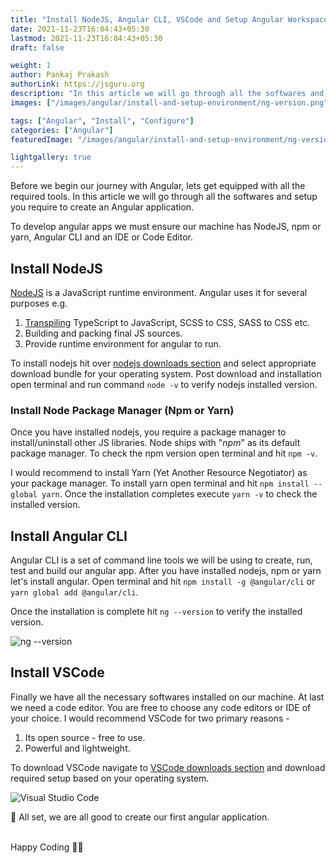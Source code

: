 ```yaml
---
title: "Install NodeJS, Angular CLI, VSCode and Setup Angular Workspace Environment"
date: 2021-11-23T16:04:43+05:30
lastmod: 2021-11-23T16:04:43+05:30
draft: false

weight: 1
author: Pankaj Prakash
authorLink: https://jsguru.org
description: "In this article we will go through all the softwares and setup you require to create an Angular application. We will learn to install NodeJS, npm, yarn, Angular CLI and VSCode."
images: ["/images/angular/install-and-setup-environment/ng-version.png"]

tags: ["Angular", "Install", "Configure"]
categories: ["Angular"]
featuredImage: "/images/angular/install-and-setup-environment/ng-version.png"

lightgallery: true
---
```

Before we begin our journey with Angular, lets get equipped with all the required tools. In this article we will go through all the softwares and setup you require to create an Angular application.

<!-- more -->

To develop angular apps we must ensure our machine has NodeJS, npm or yarn, Angular CLI and an IDE or Code Editor.

## Install NodeJS
[NodeJS](https://nodejs.org/) is a JavaScript runtime environment. Angular uses it for several purposes e.g. 
1. [Transpiling](https://stackoverflow.com/a/44932758/2401088) TypeScript to JavaScript, SCSS to CSS, SASS to CSS etc.
2. Building and packing final JS sources.
3. Provide runtime environment for angular to run.

To install nodejs hit over [nodejs downloads section](https://nodejs.org/en/download/) and select appropriate download bundle for your operating system. Post download and installation open terminal and run command `node -v` to verify nodejs installed version.

###  Install Node Package Manager (Npm or Yarn)
Once you have installed nodejs, you require a package manager to install/uninstall other JS libraries. Node ships with "_npm_" as its default package manager. To check the npm version open terminal and hit `npm -v`.

I would recommend to install Yarn (Yet Another Resource Negotiator) as your package manager. To install yarn open terminal and hit `npm install --global yarn`. Once the installation completes execute `yarn -v` to check the installed version.

## Install Angular CLI
Angular CLI is a set of command line tools we will be using to create, run, test and build our angular app. After you have installed nodejs, npm or yarn let's install angular. Open terminal and hit `npm install -g @angular/cli` or `yarn global add @angular/cli`. 

Once the installation is complete hit `ng --version` to verify the installed version.


![ng --version](/images/angular/install-and-setup-environment/ng-version.png "ng --version console output")

## Install VSCode
Finally we have all the necessary softwares installed on our machine. At last we need a code editor. You are free to choose any code editors or IDE of your choice. I would recommend VSCode for two primary reasons - 

1. Its open source - free to use.
2. Powerful and lightweight.

To download VSCode navigate to [VSCode downloads section](https://code.visualstudio.com/download) and download required setup based on your operating system. 

![Visual Studio Code](/images/angular/install-and-setup-environment/vs-code.png "Visual Studio Code")

👏 All set, we are all good to create our first angular application.
 
&nbsp;  
Happy Coding :man_technologist: